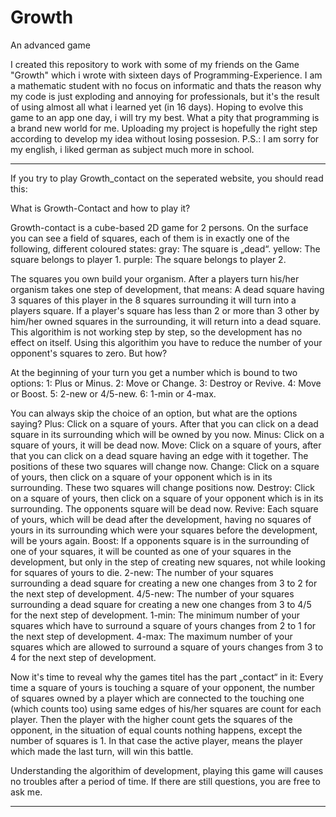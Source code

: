 # Growth
An advanced game

I created this repository to work with some of my friends on the Game "Growth" which i wrote with sixteen days of Programming-Experience. I am a mathematic student with no focus on informatic and thats the reason why my code is just exploding and annoying for professionals, but it's the result of using almost all what i learned yet (in 16 days). Hoping to evolve this game to an app one day, i will try my best. What a pity that programming is a brand new world for me.
Uploading my project is hopefully the right step according to develop my idea without losing possesion.
P.S.: I am sorry for my english, i liked german as subject much more in school.

*************************************************************************************
If you try to play Growth_contact on the seperated website, you should read this:

What is Growth-Contact and how to play it?

Growth-contact is a cube-based 2D game for 2 persons. On the surface you can see a field of squares, each of them is in exactly one of the following, different coloured states:
gray: The square is „dead“.
yellow: The square belongs to player 1.
purple: The square belongs to player 2.

The squares you own build your organism. After a players turn his/her organism takes one step of development, that means:
A dead square having 3 squares of this player in the 8 squares surrounding it will turn
into a players square.
If a player's square has less than 2 or more than 3 other by him/her owned squares in the 
surrounding, it will return into a dead square.
This algorithim is not working step by step, so the development has no effect on itself.
Using this algorithim you have to reduce the number of your opponent's squares to zero. But how?

At the beginning of your turn you get a number which is bound to two options:
1: Plus or Minus.
2: Move or Change.
3: Destroy or Revive.
4: Move or Boost.
5: 2-new or 4/5-new.
6: 1-min or 4-max.

You can always skip the choice of an option, but what are the options saying?
Plus: Click on a square of yours. After that you can click on a dead square in its surrounding 	which will be owned by you now.
Minus: Click on a square of yours, it will be dead now.
Move: Click on a square of yours, after that you can click on a dead square having an edge with it together. The positions of these two squares will change now.
Change: Click on a square of yours, then click on a square of your opponent which is in its surrounding. These two squares will change positions now.
Destroy: Click on a square of yours, then click on a square of your opponent which is in its surrounding. The opponents square will be dead now.
Revive: Each square of yours, which will be dead after the development, having no squares of yours in its surrounding which were your squares before the development, will be yours again.
Boost: If a opponents square is in the surrounding of one of your squares, it will be counted as one of your squares in the development, but only in the step of creating new squares, not while looking for squares of yours to die.
2-new: The number of your squares surrounding a dead square for creating a new one changes from 3 to 2 for the next step of development.
4/5-new: The number of your squares surrounding a dead square for creating a new one changes from 3 to 4/5 for the next step of development.
1-min: The minimum number of your squares which have to surround a square of yours changes from 2 to 1 for the next step of development.
4-max: The maximum number of your squares which are allowed to surround a square of yours changes from 3 to 4 for the next step of development.

Now it's time to reveal why the games titel has the part „contact“ in it:
Every time a square of yours is touching a square of your opponent, the number of squares 	owned by a player which are connected to the touching one (which counts too) using same edges of his/her squares are count for each player.
Then the player with the higher count gets the squares of the opponent, in the situation of 	equal counts nothing happens, except the number of squares is 1. In that case the active player, means the player which made the last turn, will win this battle.

Understanding the algorithim of development, playing this game will causes no troubles after a period of time.
If there are still questions, you are free to ask me.

***********************************************************************************************
